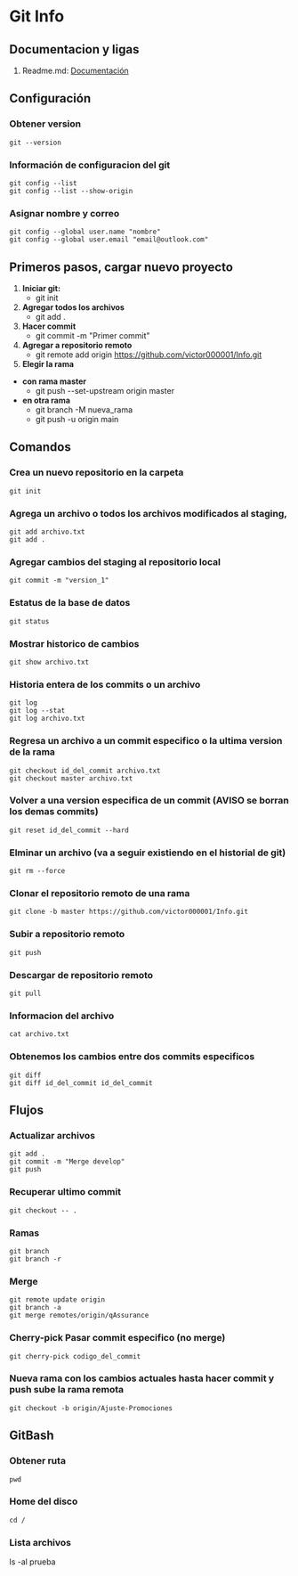 # Git Info

## Documentacion y ligas
1. Readme.md: [Documentación](https://docs.github.com/es/get-started/writing-on-github/getting-started-with-writing-and-formatting-on-github/basic-writing-and-formatting-syntax)

## Configuración
### Obtener version
```
git --version
```
### Información de configuracion del git
```
git config --list
git config --list --show-origin
```
### Asignar nombre y correo
```
git config --global user.name "nombre"
git config --global user.email "email@outlook.com"
```

## Primeros pasos, cargar nuevo proyecto
1. __Iniciar git:__
    * git init
2. __Agregar todos los archivos__
    * git add .
3. __Hacer commit__
    * git commit -m "Primer commit"
4. __Agregar a repositorio remoto__
    * git remote add origin https://github.com/victor000001/Info.git
5. __Elegir la rama__
* __con rama master__ 
    * git push --set-upstream origin master
* __en otra rama__
    * git branch -M nueva_rama
    * git push -u origin main

## Comandos
### Crea un nuevo repositorio en la carpeta
```
git init
```
### Agrega un archivo o todos los archivos modificados al staging, 
```
git add archivo.txt
git add .
```
### Agregar cambios del staging al repositorio local
```
git commit -m "version_1"
```
### Estatus de la base de datos
```
git status
```
### Mostrar historico de cambios
```
git show archivo.txt 
```
### Historia entera de los commits o un archivo
```
git log
git log --stat
git log archivo.txt
```
### Regresa un archivo a un commit especifico o la ultima version de la rama
```
git checkout id_del_commit archivo.txt
git checkout master archivo.txt
```
### Volver a una version especifica de un commit (AVISO se borran los demas commits)
```
git reset id_del_commit --hard
```
### Elminar un archivo (va a seguir existiendo en el historial de git)
```
git rm --force
```
### Clonar el repositorio remoto de una rama
```
git clone -b master https://github.com/victor000001/Info.git
```
### Subir a repositorio remoto
```
git push
```
### Descargar de repositorio remoto
```
git pull
```
### Informacion del archivo
```
cat archivo.txt
```
### Obtenemos los cambios entre dos commits especificos
```
git diff
git diff id_del_commit id_del_commit
```

## Flujos
### Actualizar archivos
```
git add .
git commit -m "Merge develop"
git push
```
### Recuperar ultimo commit
```
git checkout -- .
```
### Ramas
```
git branch
git branch -r
```
### Merge
```
git remote update origin
git branch -a
git merge remotes/origin/qAssurance
```
### Cherry-pick Pasar commit especifico (no merge)
```
git cherry-pick codigo_del_commit
```
### Nueva rama con los cambios actuales hasta hacer commit y push sube la rama remota
```
git checkout -b origin/Ajuste-Promociones
```

## GitBash
### Obtener ruta
```
pwd
```
### Home del disco
```
cd /
```
### Lista archivos
ls -al prueba